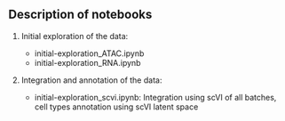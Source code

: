 Description of notebooks
--------------------------------------------------------------

1. Initial exploration of the data:

    - initial-exploration_ATAC.ipynb
    - initial-exploration_RNA.ipynb

2. Integration and annotation of the data:
    - initial-exploration_scvi.ipynb: Integration using scVI of all batches, cell types annotation using scVI latent space 